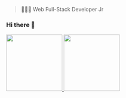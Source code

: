 > 👨🏻‍💻 Web Full-Stack Developer Jr

### Hi there 👋

 <!-- GITHUB STATS -->
 <gitStats align="center" style="display: flex">
  <a href = "https://github.com/beolorges">
    <img height ="150em"src = "https://github-readme-stats.vercel.app/api?username=beolorges&show_icons=true&theme=dracula&hide=stars,issues" />
    <img height="150em" src="https://github-readme-stats.vercel.app/api/top-langs/?username=beolorges&show_icons=true&theme=dracula&hide=stars,issues" />
  </a>
 </gitStats>


  <!--![Snake animation](https://github.com/beolorges/beolorges/blob/output/github-contribution-grid-snake.svg)-->


<!--
**beolorges/beolorges** is a ✨ _special_ ✨ repository because its `README.md` (this file) appears on your GitHub profile.

Here are some ideas to get you started:

- 🔭 I’m currently working on ...
- 🌱 I’m currently learning ...
- 👯 I’m looking to collaborate on ...
- 🤔 I’m looking for help with ...
- 💬 Ask me about ...
- 📫 How to reach me: ...
- 😄 Pronouns: ...
- ⚡ Fun fact: ...
-->
